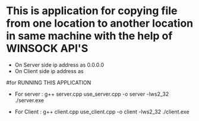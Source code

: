 # This is application for copying file from one location to another location in same machine with the help of WINSOCK API'S

- On Server side ip address as 0.0.0.0
- On Client side ip address as <your PC ip>

#for RUNNING THIS APPLICATION
- For server : 
    g++ server.cpp use_server.cpp -o server -lws2_32
    ./server.exe <PATH of Targeted FILE>

- For Client :
    g++ client.cpp use_client.cpp -o client -lws2_32
    ./client.exe <Path of location wher to copy>
    
    
